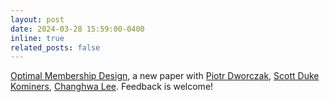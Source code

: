 ```yaml
---
layout: post
date: 2024-03-28 15:59:00-0400
inline: true
related_posts: false
---
```


[Optimal Membership Design](https://papers.ssrn.com/sol3/papers.cfm?abstract_id=4776110), a new paper with [Piotr Dworczak](https://sites.northwestern.edu/dworczak/), [Scott Duke Kominers](http://scottkom.com/index.html), [Changhwa Lee](https://sites.google.com/view/changhwalee/home). Feedback is welcome!
